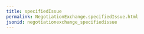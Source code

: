 ```yaml
---
title: specifiedIssue
permalink: NegotiationExchange.specifiedIssue.html
jsonid: negotiationexchange_specifiedissue
---
```

